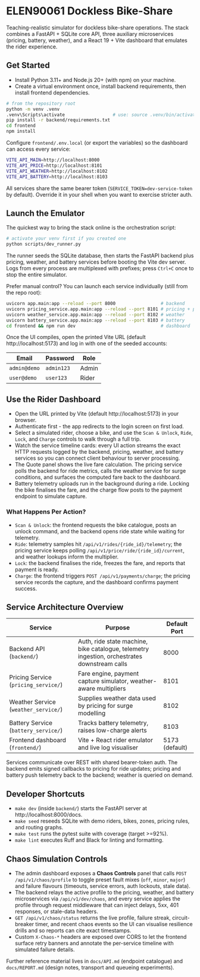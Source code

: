 # ELEN90061 Dockless Bike-Share

Teaching-realistic simulator for dockless bike-share operations. The stack combines a FastAPI + SQLite core API, three auxiliary microservices (pricing, battery, weather), and a React 19 + Vite dashboard that emulates the rider experience.

## Get Started
- Install Python 3.11+ and Node.js 20+ (with npm) on your machine.
- Create a virtual environment once, install backend requirements, then install frontend dependencies.

```bash
# from the repository root
python -m venv .venv
.venv\Scripts\activate                  # use: source .venv/bin/activate on macOS/Linux
pip install -r backend/requirements.txt
cd frontend
npm install
```

Configure `frontend/.env.local` (or export the variables) so the dashboard can access every service:

```bash
VITE_API_MAIN=http://localhost:8000
VITE_API_PRICE=http://localhost:8101
VITE_API_WEATHER=http://localhost:8102
VITE_API_BATTERY=http://localhost:8103
```

All services share the same bearer token (`SERVICE_TOKEN=dev-service-token` by default). Override it in your shell when you want to exercise stricter auth.

## Launch the Emulator

The quickest way to bring the stack online is the orchestration script:

```bash
# activate your venv first if you created one
python scripts/dev_runner.py
```

The runner seeds the SQLite database, then starts the FastAPI backend plus pricing, weather, and battery services before booting the Vite dev server. Logs from every process are multiplexed with prefixes; press `Ctrl+C` once to stop the entire simulator.

Prefer manual control? You can launch each service individually (still from the repo root):

```bash
uvicorn app.main:app --reload --port 8000                 # backend
uvicorn pricing_service.app.main:app --reload --port 8101 # pricing + payments
uvicorn weather_service.app.main:app --reload --port 8102 # weather
uvicorn battery_service.app.main:app --reload --port 8103 # battery
cd frontend && npm run dev                                # dashboard
```

Once the UI compiles, open the printed Vite URL (default http://localhost:5173) and log in with one of the seeded accounts:

| Email | Password | Role |
| --- | --- | --- |
| `admin@demo` | `admin123` | Admin |
| `user@demo` | `user123` | Rider |

## Use the Rider Dashboard
- Open the URL printed by Vite (default http://localhost:5173) in your browser.
- Authenticate first - the app redirects to the login screen on first load.
- Select a simulated rider, choose a bike, and use the `Scan & Unlock`, `Ride`, `Lock`, and `Charge` controls to walk through a full trip.
- Watch the service timeline cards: every UI action streams the exact HTTP requests logged by the backend, pricing, weather, and battery services so you can connect client behaviour to server processing.
- The Quote panel shows the live fare calculation. The pricing service polls the backend for ride metrics, calls the weather service for surge conditions, and surfaces the computed fare back to the dashboard.
- Battery telemetry uploads run in the background during a ride. Locking the bike finalises the fare, and the charge flow posts to the payment endpoint to simulate capture.

### What Happens Per Action?
- `Scan & Unlock`: the frontend requests the bike catalogue, posts an unlock command, and the backend opens ride state while waiting for telemetry.
- `Ride`: telemetry samples hit `/api/v1/rides/{ride_id}/telemetry`; the pricing service keeps polling `/api/v1/price/ride/{ride_id}/current`, and weather lookups inform the multiplier.
- `Lock`: the backend finalises the ride, freezes the fare, and reports that payment is ready.
- `Charge`: the frontend triggers `POST /api/v1/payments/charge`; the pricing service records the capture, and the dashboard confirms payment success.

## Service Architecture Overview

| Service | Purpose | Default Port |
| --- | --- | --- |
| Backend API (`backend/`) | Auth, ride state machine, bike catalogue, telemetry ingestion, orchestrates downstream calls | 8000 |
| Pricing Service (`pricing_service/`) | Fare engine, payment capture simulator, weather-aware multipliers | 8101 |
| Weather Service (`weather_service/`) | Supplies weather data used by pricing for surge modelling | 8102 |
| Battery Service (`battery_service/`) | Tracks battery telemetry, raises low-charge alerts | 8103 |
| Frontend dashboard (`frontend/`) | Vite + React rider emulator and live log visualiser | 5173 (default) |

Services communicate over REST with shared bearer-token auth. The backend emits signed callbacks to pricing for ride updates; pricing and battery push telemetry back to the backend; weather is queried on demand.

## Developer Shortcuts
- `make dev` (inside `backend/`) starts the FastAPI server at http://localhost:8000/docs.
- `make seed` reseeds SQLite with demo riders, bikes, zones, pricing rules, and routing graphs.
- `make test` runs the pytest suite with coverage (target >=92%).
- `make lint` executes Ruff and Black for linting and formatting.

## Chaos Simulation Controls
- The admin dashboard exposes a **Chaos Controls** panel that calls `POST /api/v1/chaos/profile` to toggle preset fault mixes (`off`, `minor`, `major`) and failure flavours (timeouts, service errors, auth lockouts, stale data).
- The backend relays the active profile to the pricing, weather, and battery microservices via `/api/v1/dev/chaos`, and every service applies the profile through request middleware that can inject delays, 5xx, 401 responses, or stale-data headers.
- `GET /api/v1/chaos/status` returns the live profile, failure streak, circuit-breaker timer, and recent chaos events so the UI can visualise resilience drills and so reports can cite exact timestamps.
- Custom `X-Chaos-*` headers are exposed over CORS to let the frontend surface retry banners and annotate the per-service timeline with simulated failure details.

Further reference material lives in `docs/API.md` (endpoint catalogue) and `docs/REPORT.md` (design notes, transport and queueing experiments).
